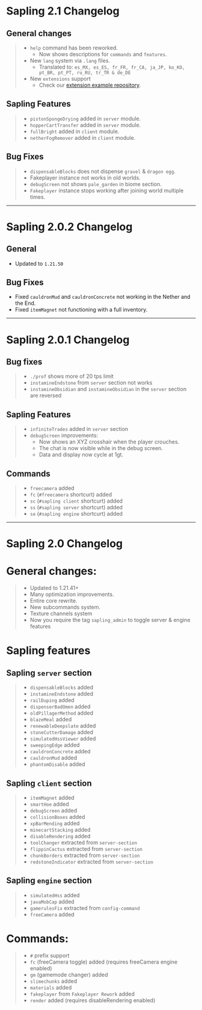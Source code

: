 # Sapling 2.1 Changelog

## General changes
> - `help` command has been reworked.
>   - Now shows descriptions for `commands` and `features`.
> - New `lang` system via `.lang` files.
>   - Translated to: `es_MX, es_ES, fr_FR, fr_CA, ja_JP, ko_KO, pt_BR, pt_PT, ru_RU, tr_TR & de_DE`
> - New `extensions` support
>   - Check our [extension example repository](https://github.com/SaplingDevs/Sapling-Extension-Example).

## Sapling Features
> - `pistonSpongeDrying` added in `server` module.
> - `hopperCartTransfer` added in `server` module.
> - `fullBright` added in `client` module.
> - `netherFogRemover` added in `client` module.

## Bug Fixes
> - `dispensableBlocks` does not dispense `gravel` & `dragon egg`.
> - Fakeplayer instance not works in old worlds.
> - `debugScreen` not shows `pale_garden` in biome section.
> - `Fakeplayer` instance stops working after joining world multiple times.

---

# Sapling 2.0.2 Changelog

## General
- Updated to `1.21.50`

## Bug Fixes
- Fixed `cauldronMud` and `cauldronConcrete` not working in the Nether and the End.
- Fixed `itemMagnet` not functioning with a full inventory.

---

# Sapling 2.0.1 Changelog

## Bug fixes
> - `./prof` shows more of 20 tps limit
> - `instamineEndstone` from `server` section not works
> - `instamineObsidian` and `instamineObsidian` in the `server` section are reversed

## Sapling Features
> - `infiniteTrades` added in `server` section
> - `debugScreen` improvements: 
>   - Now shows an XYZ crosshair when the player crouches.
>   - The chat is now visible while in the debug screen.
>   - Data and display now cycle at 1gt.

## Commands
> - `freecamera` added
> - `fc` (`#freecamera` shortcurt) added
> - `sc` (`#sapling client` shortcurt) added
> - `ss` (`#sapling server` shortcurt) added
> - `se` (`#sapling engine` shortcurt) added 


--- 

# Sapling 2.0 Changelog

# General changes:
> - Updated to 1.21.41+
> - Many optimization improvements.
> - Entire core rewrite.
> - New subcommands system.
> - Texture channels system
> - Now you require the tag `sapling_admin` to toggle server & engine features

# Sapling features
## Sapling `server` section
> - `dispensableBlocks` added
> - `instamineEndstone` added
> - `railDuping` added
> - `dispenserBadOmen` added
> - `oldPillagerMethod` added
> - `blazeMeal` added
> - `renewableDeepslate` added
> - `stoneCutterDamage` added
> - `simulatedHssViewer` added
> - `sweepingEdge` added
> - `cauldronConcrete` added
> - `cauldronMud` added
> - `phantomDisable` added
## Sapling `client` section
> - `itemMagnet` added
> - `smartHoe` added
> - `debugScreen` added
> - `collisionBoxes` added
> - `xpBarMending` added
> - `minecartStacking` added
> - `disableRendering` added
> - `toolChanger` extracted from `server-section`
> - `flippinCactus` extracted from `server-section`
> - `chunkBorders` extracted from `server-section`
> - `redstoneIndicator` extracted from `server-section`
## Sapling `engine` section
> - `simulatedHss` added
> - `javaMobCap` added
> - `gamerulesFix` extracted from `config-command`
> - `freeCamera` added

# Commands:
> - `#` prefix support
> - `fc` (freeCamera toggle) added (requires freeCamera engine enabled)
> - `gm` (gamemode changer) added 
> - `slimechunks` added
> - `materials` added
> - `fakeplayer` from `Fakeplayer Rework` added
> - `render` added (requires disableRendering enabled)
